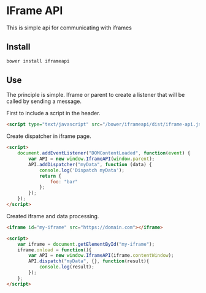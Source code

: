 # IFrame API

This is simple api for communicating with iframes

## Install

````bash
bower install iframeapi
````

## Use

The principle is simple. Iframe or parent to create a listener that will be called by sending a message.

First to include a script in the header.

````html
<script type="text/javascript" src="/bower/iframeapi/dist/iframe-api.js"></script>
````

Create dispatcher in iframe page.
````html
<script>
	document.addEventListener("DOMContentLoaded", function(event) {
		var API = new window.IframeAPI(window.parent);
		API.addDispatcher("myData", function (data) {
			console.log('Dispatch myData');
			return {
				foo: "bar"
			};
		});
	});
</script>
````

Created iframe and data processing.
````html
<iframe id="my-iframe" src="https://domain.com"></iframe>

<script>
	var iframe = document.getElementById("my-iframe");
	iframe.onload = function(){
		var API = new window.IframeAPI(iframe.contentWindow);
		API.dispatch("myData", {}, function(result){
			console.log(result);
		});
	};
</script>
````